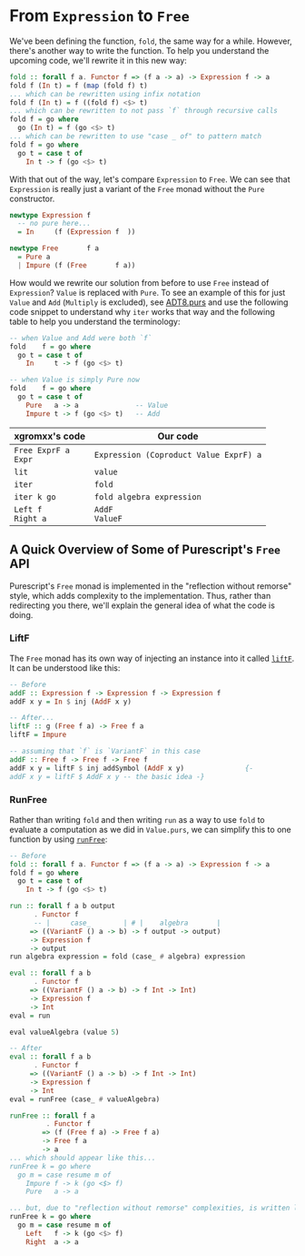 # From `Expression` to `Free`

We've been defining the function, `fold`, the same way for a while. However, there's another way to write the function. To help you understand the upcoming code, we'll rewrite it in this new way:
```purescript
fold :: forall f a. Functor f => (f a -> a) -> Expression f -> a
fold f (In t) = f (map (fold f) t)                                          {-
... which can be rewritten using infix notation                             -}
fold f (In t) = f ((fold f) <$> t)                                          {-
... which can be rewritten to not pass `f` through recursive calls          -}
fold f = go where
  go (In t) = f (go <$> t)                                                  {-
... which can be rewritten to use "case _ of" to pattern match              -}
fold f = go where
  go t = case t of
    In t -> f (go <$> t)
```

With that out of the way, let's compare `Expression` to `Free`. We can see that `Expression` is really just a variant of the `Free` monad without the `Pure` constructor.
```purescript
newtype Expression f
  -- no pure here...
  = In     (f (Expression f  ))

newtype Free       f a
  = Pure a
  | Impure (f (Free       f a))
```

How would we rewrite our solution from before to use `Free` instead of `Expression`? `Value` is replaced with `Pure`. To see an example of this for just `Value` and `Add` (`Multiply` is excluded), see [ADT8.purs](https://github.com/xgrommx/purescript-from-adt-to-eadt/blob/master/src/ADT8.purs) and use the following code snippet to understand why `iter` works that way and the following table to help you understand the terminology:

```purescript
-- when Value and Add were both `f`
fold    f = go where
  go t = case t of
    In     t -> f (go <$> t)

-- when Value is simply Pure now
fold    f = go where
  go t = case t of
    Pure   a -> a              -- Value
    Impure t -> f (go <$> t)   -- Add
```

| xgromxx's code | Our code |
| - | - |
| `Free ExprF a`<br>`Expr` | `Expression (Coproduct Value ExprF) a`
| `lit` | `value`
| `iter` | `fold`
| `iter k go` | `fold algebra expression`
| `Left f`<br>`Right a` | `AddF`<br>`ValueF`

## A Quick Overview of Some of Purescript's `Free` API

Purescript's `Free` monad is implemented in the "reflection without remorse" style, which adds complexity to the implementation. Thus, rather than redirecting you there, we'll explain the general idea of what the code is doing.

### LiftF

The `Free` monad has its own way of injecting an instance into it called [`liftF`](https://pursuit.purescript.org/packages/purescript-free/5.1.0/docs/Control.Monad.Free#v:liftF). It can be understood like this:
```purescript
-- Before
addF :: Expression f -> Expression f -> Expression f
addF x y = In $ inj (AddF x y)

-- After...
liftF :: g (Free f a) -> Free f a
liftF = Impure

-- assuming that `f` is `VariantF` in this case
addF :: Free f -> Free f -> Free f
addF x y = liftF $ inj addSymbol (AddF x y)               {-
addF x y = liftF $ AddF x y -- the basic idea -}
```

### RunFree

Rather than writing `fold` and then writing `run` as a way to use `fold` to evaluate a computation as we did in `Value.purs`, we can simplify this to one function by using [`runFree`](https://pursuit.purescript.org/packages/purescript-free/4.2.0/docs/Control.Monad.Free#v:runFree):
```purescript
-- Before
fold :: forall f a. Functor f => (f a -> a) -> Expression f -> a
fold f = go where
  go t = case t of
    In t -> f (go <$> t)

run :: forall f a b output
      . Functor f
      -- |     case_        | # |    algebra       |
     => ((VariantF () a -> b) -> f output -> output)
     -> Expression f
     -> output
run algebra expression = fold (case_ # algebra) expression

eval :: forall f a b
      . Functor f
     => ((VariantF () a -> b) -> f Int -> Int)
     -> Expression f
     -> Int
eval = run

eval valueAlgebra (value 5)

-- After
eval :: forall f a b
      . Functor f
     => ((VariantF () a -> b) -> f Int -> Int)
     -> Expression f
     -> Int
eval = runFree (case_ # valueAlgebra)

runFree :: forall f a
         . Functor f
        => (f (Free f a) -> Free f a)
        -> Free f a
        -> a                                                                  {-
... which should appear like this...
runFree k = go where
  go m = case resume m of
    Impure f -> k (go <$> f)
    Pure   a -> a

... but, due to "reflection without remorse" complexities, is written like... -}
runFree k = go where
  go m = case resume m of
    Left   f -> k (go <$> f)
    Right  a -> a
```
